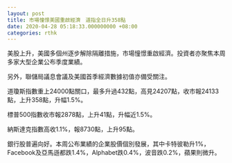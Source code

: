 ```yaml
---
layout: post
title: 市場憧憬美國重啟經濟　道指全日升358點
date: 2020-04-28 05:18:33.000000000 +08:00
categories: rthk
---
```


美股上升，美國多個州逐步解除隔離措施，市場憧憬重啟經濟。投資者亦聚焦本周多家大型企業公布季度業績。

另外，聯儲局議息會議及美國首季經濟數據初值亦備受關注。

道瓊斯指數重上24000點關口，最多升過432點，高見24207點，收市報24133點，上升358點，升幅1.5%。

標普500指數收市報2878點，上升41點，升幅近1.5%。

納斯達克指數高收1.1%，報8730點，上升95點。

銀行股普遍向好。本周公布業績的企業股價個別發展，其中卡特彼勒升1%，Facebook及亞馬遜都跌1.4%，Alphabet跌0.4%，波音跌0.2%，蘋果則微升。
